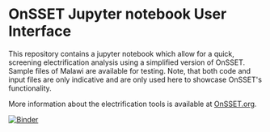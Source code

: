 # OnSSET Jupyter notebook User Interface

This repository contains a jupyter notebook which allow for a quick, screening electrification analysis using a simplified version of OnSSET. Sample files of Malawi are available for testing. Note, that both code and input files are only indicative and are only used here to showcase OnSSET's functionality.

More information about the electrification tools is available at [OnSSET.org](https://github.com/KTH-dESA/PyOnSSET).

[![Binder](http://mybinder.org/badge.svg)](http://mybinder.org:/repo/kth-desa/pyonsset-jupyter)
